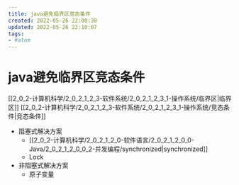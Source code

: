 ```yaml
---
title: java避免临界区竞态条件
created: 2022-05-26 22:08:30
updated: 2022-05-26 22:10:07
tags: 
- #atom
---
```

# java避免临界区竞态条件

[[2_0_2-计算机科学/2_0_2_1_2_3-软件系统/2_0_2_1_2_3_1-操作系统/临界区|临界区]] [[2_0_2-计算机科学/2_0_2_1_2_3-软件系统/2_0_2_1_2_3_1-操作系统/竞态条件|竞态条件]]

- 阻塞式解决方案
	- [[2_0_2-计算机科学/2_0_2_1_2_0-软件语言/2_0_2_1_2_0_0-Java/2_0_2_1_2_0_0_2-并发编程/synchronized|synchronized]]
	- Lock
- 非阻塞式解决方案
	- 原子变量